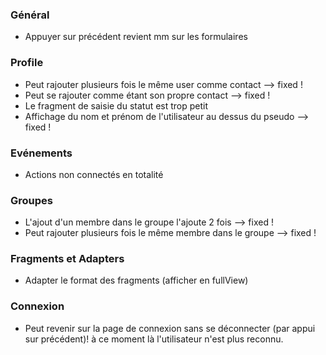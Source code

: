 ### Général

* Appuyer sur précédent revient mm sur les formulaires


### Profile

* Peut rajouter plusieurs fois le même user comme contact --> fixed !
* Peut se rajouter comme étant son propre contact --> fixed !
* Le fragment de saisie du statut est trop petit
* Affichage du nom et prénom de l'utilisateur au dessus du pseudo --> fixed !

### Evénements

* Actions non connectés en totalité

### Groupes

* L'ajout d'un membre dans le groupe l'ajoute 2 fois --> fixed !
* Peut rajouter plusieurs fois le même membre dans le groupe --> fixed !

### Fragments et Adapters

* Adapter le format des fragments (afficher en fullView)


### Connexion

* Peut revenir sur la page de connexion sans se déconnecter (par appui sur précédent)! à ce moment là l'utilisateur n'est plus reconnu.
